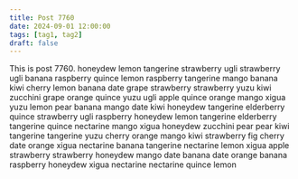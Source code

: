 ```yaml
---
title: Post 7760
date: 2024-09-01 12:00:00
tags: [tag1, tag2]
draft: false
---
```

This is post 7760.
honeydew
lemon
tangerine
strawberry
ugli
strawberry
ugli
banana
raspberry
quince
lemon
raspberry
tangerine
mango
banana
kiwi
cherry
lemon
banana
date
grape
strawberry
strawberry
yuzu
kiwi
zucchini
grape
orange
quince
yuzu
ugli
apple
quince
orange
mango
xigua
yuzu
lemon
pear
banana
mango
date
kiwi
honeydew
tangerine
elderberry
quince
strawberry
ugli
raspberry
honeydew
lemon
tangerine
elderberry
tangerine
quince
nectarine
mango
xigua
honeydew
zucchini
pear
pear
kiwi
tangerine
tangerine
yuzu
cherry
orange
mango
kiwi
strawberry
fig
cherry
date
orange
xigua
nectarine
banana
tangerine
nectarine
lemon
xigua
apple
strawberry
strawberry
honeydew
mango
date
banana
date
orange
banana
raspberry
honeydew
xigua
nectarine
nectarine
quince
lemon
